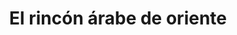 ---
title: "El rincón árabe de oriente"
url: /puerto-la-cruz/el-rincon-arabe-de-oriente/
shop: alcohol
---